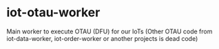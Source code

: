 # iot-otau-worker
Main worker to execute OTAU (DFU) for our IoTs (Other OTAU code from iot-data-worker, iot-order-worker or another projects is dead code) 
